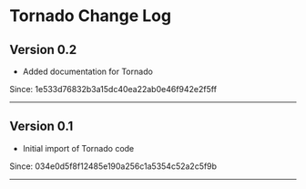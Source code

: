 # Tornado Change Log

## Version 0.2

 * Added documentation for Tornado

Since: 1e533d76832b3a15dc40ea22ab0e46f942e2f5ff

----------

## Version 0.1

 * Initial import of Tornado code

Since: 034e0d5f8f12485e190a256c1a5354c52a2c5f9b

----------
